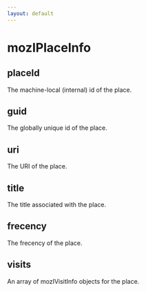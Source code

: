 ```yaml
---
layout: default
---
```


# mozIPlaceInfo #

## placeId ##

The machine-local (internal) id of the place.


## guid ##

The globally unique id of the place.


## uri ##

The URI of the place.


## title ##

The title associated with the place.


## frecency ##

The frecency of the place.


## visits ##

An array of mozIVisitInfo objects for the place.

